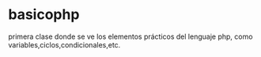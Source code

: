 # basicophp
primera clase donde se ve los elementos prácticos del lenguaje php, como variables,ciclos,condicionales,etc.
